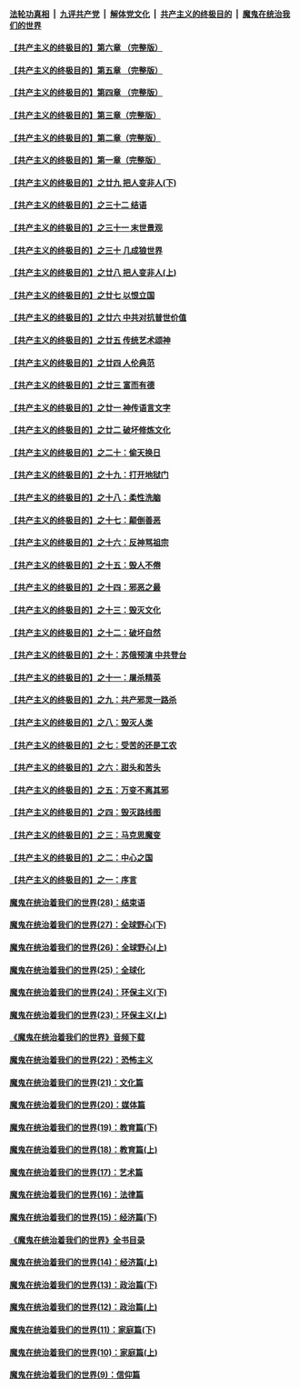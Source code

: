 ####  [法轮功真相](../../../../basic/blob/master/README.md?t=11062301) &nbsp;|&nbsp; [九评共产党](../../../../9ping.md/blob/master/README.md?t=11062301) &nbsp;|&nbsp; [解体党文化](../../../../jtdwh.md/blob/master/README.md?t=11062301)  &nbsp;|&nbsp; [共产主义的终极目的](../../../../gczydzjmd.md/blob/master/README.md?t=11062301) &nbsp;|&nbsp; [魔鬼在统治我们的世界](../../../../mgztzwmdsj.md/blob/master/README.md?t=11062301) 

#### [【共产主义的终极目的】第六章 （完整版）](../pages/nsc422/n11428913.md?t=11062301) 

#### [【共产主义的终极目的】第五章 （完整版）](../pages/nsc422/n11428912.md?t=11062301) 

#### [【共产主义的终极目的】第四章 （完整版）](../pages/nsc422/n11428907.md?t=11062301) 

#### [【共产主义的终极目的】第三章（完整版）](../pages/nsc422/n11428848.md?t=11062301) 

#### [【共产主义的终极目的】第二章（完整版）](../pages/nsc422/n11428831.md?t=11062301) 

#### [【共产主义的终极目的】第一章（完整版）](../pages/nsc422/n11417651.md?t=11062301) 

#### [【共产主义的终极目的】之廿九 把人变非人(下)](../pages/nsc422/n11344140.md?t=11062301) 

#### [【共产主义的终极目的】之三十二 结语](../pages/nsc422/n11360535.md?t=11062301) 

#### [【共产主义的终极目的】之三十一 末世景观](../pages/nsc422/n11351129.md?t=11062301) 

#### [【共产主义的终极目的】之三十 几成狼世界](../pages/nsc422/n11348280.md?t=11062301) 

#### [【共产主义的终极目的】之廿八 把人变非人(上)](../pages/nsc422/n11340492.md?t=11062301) 

#### [【共产主义的终极目的】之廿七 以恨立国](../pages/nsc422/n11336944.md?t=11062301) 

#### [【共产主义的终极目的】之廿六 中共对抗普世价值](../pages/nsc422/n11324785.md?t=11062301) 

#### [【共产主义的终极目的】之廿五 传统艺术颂神](../pages/nsc422/n11296396.md?t=11062301) 

#### [【共产主义的终极目的】之廿四 人伦典范](../pages/nsc422/n11296397.md?t=11062301) 

#### [【共产主义的终极目的】之廿三 富而有德](../pages/nsc422/n11283598.md?t=11062301) 

#### [【共产主义的终极目的】之廿一 神传语言文字](../pages/nsc422/n11263265.md?t=11062301) 

#### [【共产主义的终极目的】之廿二 破坏修炼文化](../pages/nsc422/n11245728.md?t=11062301) 

#### [【共产主义的终极目的】之二十：偷天换日](../pages/nsc422/n11238846.md?t=11062301) 

#### [【共产主义的终极目的】之十九：打开地狱门](../pages/nsc422/n11206376.md?t=11062301) 

#### [【共产主义的终极目的】之十八：柔性洗脑](../pages/nsc422/n11199994.md?t=11062301) 

#### [【共产主义的终极目的】之十七：颠倒善恶](../pages/nsc422/n11179782.md?t=11062301) 

#### [【共产主义的终极目的】之十六：反神骂祖宗](../pages/nsc422/n11166798.md?t=11062301) 

#### [【共产主义的终极目的】之十五：毁人不倦](../pages/nsc422/n11166792.md?t=11062301) 

#### [【共产主义的终极目的】之十四：邪恶之最](../pages/nsc422/n11150249.md?t=11062301) 

#### [【共产主义的终极目的】之十三：毁灭文化](../pages/nsc422/n11135227.md?t=11062301) 

#### [【共产主义的终极目的】之十二：破坏自然](../pages/nsc422/n11135214.md?t=11062301) 

#### [【共产主义的终极目的】之十：苏俄预演 中共登台](../pages/nsc422/n11118424.md?t=11062301) 

#### [【共产主义的终极目的】之十一：屠杀精英](../pages/nsc422/n11118442.md?t=11062301) 

#### [【共产主义的终极目的】之九：共产邪灵一路杀](../pages/nsc422/n11114139.md?t=11062301) 

#### [【共产主义的终极目的】之八：毁灭人类](../pages/nsc422/n11108503.md?t=11062301) 

#### [【共产主义的终极目的】之七：受苦的还是工农](../pages/nsc422/n11101809.md?t=11062301) 

#### [【共产主义的终极目的】之六：甜头和苦头](../pages/nsc422/n11096971.md?t=11062301) 

#### [【共产主义的终极目的】之五：万变不离其邪](../pages/nsc422/n11091285.md?t=11062301) 

#### [【共产主义的终极目的】之四：毁灭路线图](../pages/nsc422/n11086284.md?t=11062301) 

#### [【共产主义的终极目的】之三：马克思魔变](../pages/nsc422/n11061941.md?t=11062301) 

#### [【共产主义的终极目的】之二：中心之国](../pages/nsc422/n11047728.md?t=11062301) 

#### [【共产主义的终极目的】之一：序言](../pages/nsc422/n11086077.md?t=11062301) 

#### [魔鬼在统治着我们的世界(28)：结束语](../pages/nsc422/n10936246.md?t=11062301) 

#### [魔鬼在统治着我们的世界(27)：全球野心(下)](../pages/nsc422/n10928319.md?t=11062301) 

#### [魔鬼在统治着我们的世界(26)：全球野心(上)](../pages/nsc422/n10900318.md?t=11062301) 

#### [魔鬼在统治着我们的世界(25)：全球化](../pages/nsc422/n10788205.md?t=11062301) 

#### [魔鬼在统治着我们的世界(24)：环保主义(下)](../pages/nsc422/n10695307.md?t=11062301) 

#### [魔鬼在统治着我们的世界(23)：环保主义(上)](../pages/nsc422/n10688613.md?t=11062301) 

#### [《魔鬼在统治着我们的世界》音频下载](../pages/nsc422/n10635553.md?t=11062301) 

#### [魔鬼在统治着我们的世界(22)：恐怖主义](../pages/nsc422/n10614727.md?t=11062301) 

#### [魔鬼在统治着我们的世界(21)：文化篇](../pages/nsc422/n10597706.md?t=11062301) 

#### [魔鬼在统治着我们的世界(20)：媒体篇](../pages/nsc422/n10586579.md?t=11062301) 

#### [魔鬼在统治着我们的世界(19)：教育篇(下)](../pages/nsc422/n10564808.md?t=11062301) 

#### [魔鬼在统治着我们的世界(18)：教育篇(上)](../pages/nsc422/n10526970.md?t=11062301) 

#### [魔鬼在统治着我们的世界(17)：艺术篇](../pages/nsc422/n10499093.md?t=11062301) 

#### [魔鬼在统治着我们的世界(16)：法律篇](../pages/nsc422/n10485969.md?t=11062301) 

#### [魔鬼在统治着我们的世界(15)：经济篇(下)](../pages/nsc422/n10469975.md?t=11062301) 

#### [《魔鬼在统治着我们的世界》全书目录](../pages/nsc422/n10464261.md?t=11062301) 

#### [魔鬼在统治着我们的世界(14)：经济篇(上)](../pages/nsc422/n10457370.md?t=11062301) 

#### [魔鬼在统治着我们的世界(13)：政治篇(下)](../pages/nsc422/n10448270.md?t=11062301) 

#### [魔鬼在统治着我们的世界(12)：政治篇(上)](../pages/nsc422/n10444576.md?t=11062301) 

#### [魔鬼在统治着我们的世界(11)：家庭篇(下)](../pages/nsc422/n10440961.md?t=11062301) 

#### [魔鬼在统治着我们的世界(10)：家庭篇(上)](../pages/nsc422/n10435448.md?t=11062301) 

#### [魔鬼在统治着我们的世界(9)：信仰篇](../pages/nsc422/n10432159.md?t=11062301) 

